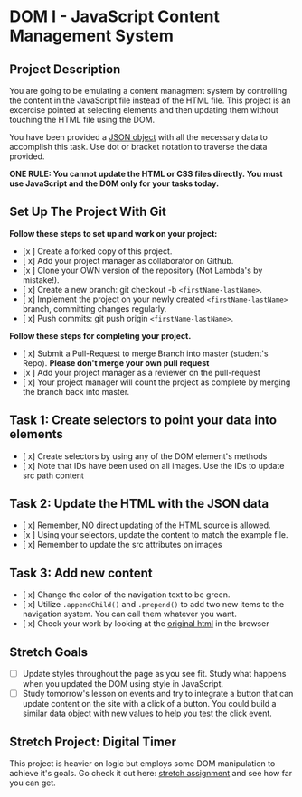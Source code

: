 # DOM I - JavaScript Content Management System

## Project Description
You are going to be emulating a content managment system by controlling the content in the JavaScript file instead of the HTML file. This project is an excercise pointed at selecting elements and then updating them without touching the HTML file using the DOM.

You have been provided a [JSON object](js/index.js) with all the necessary data to accomplish this task.  Use dot or bracket notation to traverse the data provided.

**ONE RULE: You cannot update the HTML or CSS files directly.  You must use JavaScript and the DOM only for your tasks today.**

## Set Up The Project With Git

**Follow these steps to set up and work on your project:**

* [x ] Create a forked copy of this project.
* [ x] Add your project manager as collaborator on Github.
* [x ] Clone your OWN version of the repository (Not Lambda's by mistake!).
* [ x] Create a new branch: git checkout -b `<firstName-lastName>`.
* [ x] Implement the project on your newly created `<firstName-lastName>` branch, committing changes regularly.
* [ x] Push commits: git push origin `<firstName-lastName>`.

**Follow these steps for completing your project.**

* [ x] Submit a Pull-Request to merge <firstName-lastName> Branch into master (student's  Repo). **Please don't merge your own pull request**
* [x ] Add your project manager as a reviewer on the pull-request
* [ x] Your project manager will count the project as complete by merging the branch back into master.

## Task 1: Create selectors to point your data into elements
* [ x] Create selectors by using any of the DOM element's methods
* [ x] Note that IDs have been used on all images.  Use the IDs to update src path content

## Task 2: Update the HTML with the JSON data
* [ x] Remember, NO direct updating of the HTML source is allowed.
* [x ] Using your selectors, update the content to match the example file.
* [ x] Remember to update the src attributes on images

## Task 3: Add new content
* [ x] Change the color of the navigation text to be green.
* [ x] Utilize `.appendChild()` and `.prepend()` to add two new items to the navigation system. You can call them whatever you want.
* [ x] Check your work by looking at the [original html](original.html) in the browser

## Stretch Goals
* [ ] Update styles throughout the page as you see fit.  Study what happens when you updated the DOM using style in JavaScript.  
* [ ] Study tomorrow's lesson on events and try to integrate a button that can update content on the site with a click of a button.  You could build a similar data object with new values to help you test the click event.

## Stretch Project: Digital Timer
This project is heavier on logic but employs some DOM manipulation to achieve it's goals.  Go check it out here: [stretch assignment](stretch-assignment) and see how far you can get. 